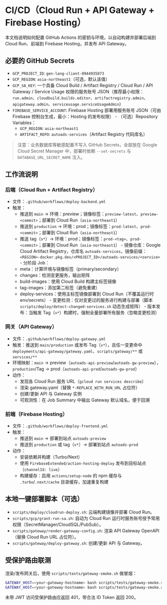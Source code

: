 # CI/CD（Cloud Run + API Gateway + Firebase Hosting）

本文档说明如何配置 GitHub Actions 的密钥与环境，以自动构建并部署后端到 Cloud Run、前端到 Firebase Hosting，并发布 API Gateway。

## 必要的 GitHub Secrets

- `GCP_PROJECT_ID`: `gen-lang-client-0944935873`
- `GCP_REGION`: `asia-northeast1`（可选，默认该值）
- `GCP_SA_KEY`: 一个具备 Cloud Build / Artifact Registry / Cloud Run / API Gateway / Service Usage 权限的服务账号 JSON（推荐最小权限：`run.admin`、`cloudbuild.builds.editor`、`artifactregistry.admin`、`apigateway.admin`、`serviceusage.serviceUsageAdmin`）
- `FIREBASE_SERVICE_ACCOUNT`: Firebase Hosting 部署用服务账号 JSON（可由 Firebase 控制台生成，最小：Hosting 的发布权限）
\- （可选）Repository Variables：
  - `GCP_REGION`: `asia-northeast1`
  - `ARTIFACT_REPO`: `autoads-services`（Artifact Registry 代码库名）

> 注意：业务数据库等敏感配置不写入 GitHub Secrets，全部放在 Google Cloud Secret Manager 中，部署时依赖 `--set-secrets` 与 `DATABASE_URL_SECRET_NAME` 注入。

## 工作流说明

### 后端（Cloud Run + Artifact Registry）
- 文件：`.github/workflows/deploy-backend.yml`
- 触发：
  - 推送到 `main` → 环境：preview；镜像标签：`preview-latest`、`preview-<commit>`；部署到 Cloud Run（`asia-northeast1`）
  - 推送到 `production` → 环境：prod；镜像标签：`prod-latest`、`prod-<commit>`；部署到 Cloud Run（`asia-northeast1`）
  - 推送 tag（`v*`）→ 环境：prod；镜像标签：`prod-<tag>`、`prod-<commit>`；部署到 Cloud Run（`asia-northeast1`）
\- 镜像仓库：Google Cloud Artifact Registry，仓库名 `autoads-services`，镜像前缀：`<REGION>-docker.pkg.dev/<PROJECT_ID>/autoads-services/<service>`
\- 分阶段 Job：
  - meta：计算环境与镜像标签（primary/secondary）
  - changes：检测变更服务，输出矩阵
  - build-images：使用 Cloud Build 构建主标签镜像
  - tag-images：添加第二标签（避免重建）
  - deploy-services：使用主标签镜像部署到 Cloud Run（不覆盖运行时 env/secrets）
\- 变更检测：仅对变更过的服务进行构建与部署（脚本 `scripts/deploy/detect-changed-services.sh` 动态生成矩阵）
\- 版本发布：当触发 Tag（`v*`）构建时，强制全量部署所有服务（忽略变更检测）

### 网关（API Gateway）
- 文件：`.github/workflows/deploy-gateway.yml`
- 触发：推送到 `main/production` 或发布 Tag（`v*`），且任一变更命中 `deployments/api-gateway/gateway.yaml`、`scripts/gateway/**` 或 `services/**`
- 环境映射：`main` → preview（`autoads-api-preview`/`autoads-gw-preview`），`production`/Tag → prod（`autoads-api-prod`/`autoads-gw-prod`）
- 动作：
  - 发现各 Cloud Run 服务 URL（`gcloud run services describe`）
  - 渲染 gateway.yaml（替换 `*-REPLACE_WITH_RUN_URL` 占位符）
  - 创建/更新 API 与 Gateway 实例
  - 可观测性：在 Job Summary 中输出 Gateway 默认域名，便于回溯

### 前端（Firebase Hosting）
- 文件：`.github/workflows/deploy-frontend.yml`
- 触发：
  - 推送到 `main` → 部署到站点 `autoads-preview`
  - 推送到 `production` 或 tag（`v*`）→ 部署到站点 `autoads-prod`
- 动作：
  - 安装依赖并构建（Turbo/Next）
  - 使用 `FirebaseExtended/action-hosting-deploy` 发布到目标站点（`channelId: live`）
  - 构建缓存：启用 `actions/setup-node` 的 npm 缓存与 `.turbo`/`.next/cache` 目录缓存，加速重复构建

## 本地一键部署脚本（可选）

- `scripts/deploy/cloudrun-deploy.sh`: 云端构建镜像并部署 Cloud Run。
- `scripts/gcp/grant-run-sa.sh`: 自动为 Cloud Run 运行时服务账号授予常用权限（SecretManager/CloudSQL/PubSub）。
- `scripts/gateway/render-gateway-config.sh`: 渲染 API Gateway OpenAPI（替换 Cloud Run URL 占位符）。
- `scripts/gateway/deploy-gateway.sh`: 创建/更新 API 与 Gateway。

## 受保护路由联测

渲染/发布网关后，使用 `scripts/tests/gateway-smoke.sh` 做冒烟：

```bash
GATEWAY_HOST=<your-gateway-hostname> bash scripts/tests/gateway-smoke.sh
GATEWAY_HOST=<your-gateway-hostname> bash scripts/tests/gateway-smoke.sh <FIREBASE_ID_TOKEN>
```

未带 JWT 访问受保护路由应返回 401，带合法 ID Token 返回 200。
